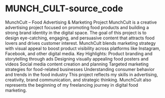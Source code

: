 # MUNCH_CULT-source_code
MunchCult – Food Advertising & Marketing Project  MunchCult is a creative advertising project focused on promoting food products and building a strong brand identity in the digital space. The goal of this project is to design eye-catching, engaging, and persuasive content that attracts food lovers and drives customer interest. MunchCult blends marketing strategy with visual appeal to boost product visibility across platforms like Instagram, Facebook, and other digital media.  Key Highlights:  Product branding and storytelling through ads  Designing visually appealing food posters and videos  Social media content creation and planning  Targeted marketing strategies for food-related businesses  Understanding consumer behavior and trends in the food industry   This project reflects my skills in advertising, creativity, brand communication, and strategic thinking. MunchCult also represents the beginning of my freelancing journey in digital food marketing.
